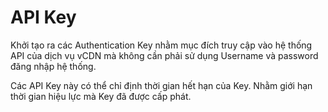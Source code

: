 # API Key

Khởi tạo ra các Authentication Key nhằm mục đích truy cập vào hệ thống API của dịch vụ vCDN mà không cần phải sử dụng Username và password đăng nhập hệ thống.

Các API Key này có thể chỉ định thời gian hết hạn của Key. Nhằm giới hạn thời gian hiệu lực mà Key đã được cấp phát.

&#x20;  &#x20;

<figure><img src="https://docs.vngcloud.vn/download/attachments/36045589/image2021-11-17_15-18-36.png?version=1&#x26;modificationDate=1637137117000&#x26;api=v2" alt=""><figcaption></figcaption></figure>
